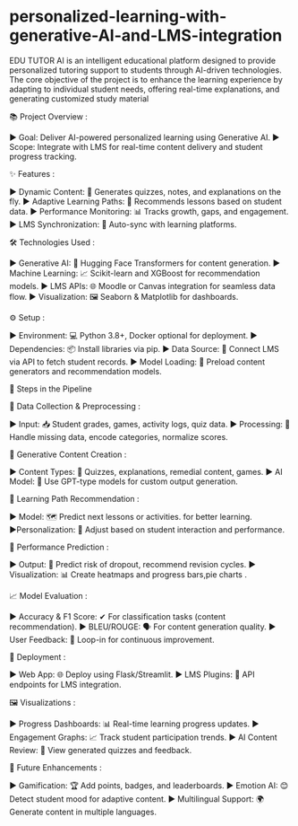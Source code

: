# personalized-learning-with-generative-AI-and-LMS-integration
EDU TUTOR AI is an intelligent educational platform designed to provide personalized tutoring support to students through AI-driven technologies. The core objective of the project is to enhance the learning experience by adapting to individual student needs, offering real-time explanations, and generating customized study material

📚 Project Overview : 

▶ Goal: Deliver AI-powered personalized learning using Generative AI.
▶ Scope: Integrate with LMS for real-time content delivery and student progress tracking.

✨ Features  : 

▶ Dynamic Content: 🎯 Generates quizzes, notes, and explanations on the fly.
▶ Adaptive Learning Paths: 🧭 Recommends lessons based on student data.
▶ Performance Monitoring: 📊 Tracks growth, gaps, and engagement.
▶ LMS Synchronization: 🔗 Auto-sync with learning platforms.


🛠 Technologies Used : 

▶ Generative AI: 🤖 Hugging Face Transformers for content generation.
▶ Machine Learning: 📈 Scikit-learn and XGBoost for recommendation models.
▶ LMS APIs: 🌐 Moodle or Canvas integration for seamless data flow.
▶ Visualization: 🖼 Seaborn & Matplotlib for dashboards.

⚙ Setup : 

▶ Environment: 💻 Python 3.8+, Docker optional for deployment.
▶ Dependencies: 📦 Install libraries via pip.
▶ Data Source: 🔄 Connect LMS via API to fetch student records.
▶ Model Loading: 🧠 Preload content generators and recommendation models.


🔄 Steps in the Pipeline

⿡ Data Collection & Preprocessing : 

▶ Input: 📥 Student grades,  games, activity logs, quiz data.
▶ Processing: 🧹 Handle missing data, encode categories, normalize scores.

⿢ Generative Content Creation : 

▶ Content Types: 📝 Quizzes, explanations, remedial content, games.
▶ AI Model: 🤖 Use GPT-type models for custom output generation.

⿣ Learning Path Recommendation : 

▶ Model: 🗺 Predict next lessons or activities. for better learning.
▶Personalization: 🎯 Adjust based on student interaction and performance.

⿤ Performance Prediction : 

▶ Output: 🔮 Predict risk of dropout, recommend revision cycles.
▶ Visualization: 📊 Create heatmaps and progress bars,pie charts .

📈 Model Evaluation : 

▶ Accuracy & F1 Score: ✔ For classification tasks (content recommendation).
▶ BLEU/ROUGE: 🗣 For content generation quality.
▶ User Feedback: 🔁 Loop-in for continuous improvement.

🚀 Deployment : 

▶ Web App: 🌐 Deploy using Flask/Streamlit.
▶ LMS Plugins: 🔗 API endpoints for LMS integration.

🖼 Visualizations : 

▶ Progress Dashboards: 📊 Real-time learning progress updates.
▶ Engagement Graphs: 📈 Track student participation trends.
▶ AI Content Review: 📝 View generated quizzes and feedback.

🔮 Future Enhancements  : 

▶ Gamification: 🏆 Add points, badges, and leaderboards.
▶ Emotion AI: 😊 Detect student mood for adaptive content.
▶ Multilingual Support: 🌍 Generate content in multiple languages.
